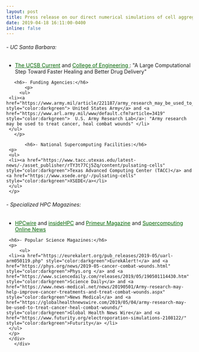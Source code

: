 ```yaml
---
layout: post
title: Press release on our direct numerical simulations of cell aggregate electroporation!
date: 2019-04-18 16:11:00-0400
inline: false
---
```




<div class="col-lg-9">
   <div class="row">
   <div class="col-lg-6">
     <h6>- UC Santa Barbara:</h6>
           <p>
         <ul>
     <li><a href="https://www.news.ucsb.edu/2019/019516/pulse" style="color:darkgreen">The UCSB Current</a> and <a href="https://engineering.ucsb.edu/news/large-computational-step-toward-faster-healing-and-better-drug-delivery" style="color:darkgreen">  College of Engineering </a>: "A Large Computational Step Toward Faster Healing and Better Drug Delivery" </li>
     </ul>
       </p>

       <h6>- Funding Agencies:</h6>
           <p>
         <ul>
     <li><a href="https://www.army.mil/article/221187/army_research_may_be_used_to_treat_cancer_heal_combat_wounds" style="color:darkgreen"> United States Army</a> and <a href="https://www.arl.army.mil/www/default.cfm?article=3419" style="color:darkgreen">  U.S. Army Research Lab</a>: "Army research may be used to treat cancer, heal combat wounds" </li>
     </ul>
       </p>

           <h6>- National Supercomputing Facilities:</h6>
     <p>
     <ul>
     <li><a href="https://www.tacc.utexas.edu/latest-news/-/asset_publisher/rTY3t77Cj5Zq/content/pulsating-cells" style="color:darkgreen">Texas Advanced Computing Center (TACC)</a> and <a href="https://www.xsede.org/-/pulsating-cells" style="color:darkgreen">XSEDE</a></li>
     </ul>
     </p>
   </div>
     <div class="col-lg-6">
     <h6>- Specialized HPC Magazines:</h6>
         <p>
     <ul>
     <li><a href="https://www.hpcwire.com/off-the-wire/research-using-tacc-supercomputers-helps-develop-new-anti-cancer-strategies/" style="color:darkgreen">HPCwire</a> and <a href="https://insidehpc.com/2019/04/supercomputing-bioelectric-fields-in-the-fight-against-cancer/" style="color:darkgreen">insideHPC</a> and <a href="http://primeurmagazine.com/weekly/AE-PR-05-19-95.html" style="color:darkgreen">Primeur Magazine</a> and <a href="https://supercomputingonline.com/latest/60042-army-research-may-be-used-to-treat-cancer-heal-combat-wounds" style="color:darkgreen">Supercomputing Online News</a></li>
     </ul>
                 </p>

     <h6>- Popular Science Magazines:</h6>
     <p>
         <ul>
     <li><a href="https://eurekalert.org/pub_releases/2019-05/uarl-arm050119.php" style="color:darkgreen">EurekAlert!</a> and <a href="https://phys.org/news/2019-05-cancer-combat-wounds.html" style="color:darkgreen">Phys.org </a> and <a href="https://www.sciencedaily.com/releases/2019/05/190501114430.htm" style="color:darkgreen">Science Daily</a> and <a href="https://www.news-medical.net/news/20190501/Army-research-may-help-improve-cancer-treatments-and-treat-combat-wounds.aspx" style="color:darkgreen">News Medical</a> and <a href="https://globalhealthnewswire.com/2019/05/04/army-research-may-be-used-to-treat-cancer-heal-combat-wounds/" style="color:darkgreen">Global Health News Wire</a> and <a href="https://www.futurity.org/electroporation-simulations-2108122/" style="color:darkgreen">Futurity</a> </li>
     </ul>
     </p>     
     </div>
       </div>        
 </div>
